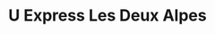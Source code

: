 ---
title: "U Express Les Deux Alpes"
url: /les-deux-alpes/u-express-les-deux-alpes/
shop: supermarché
---